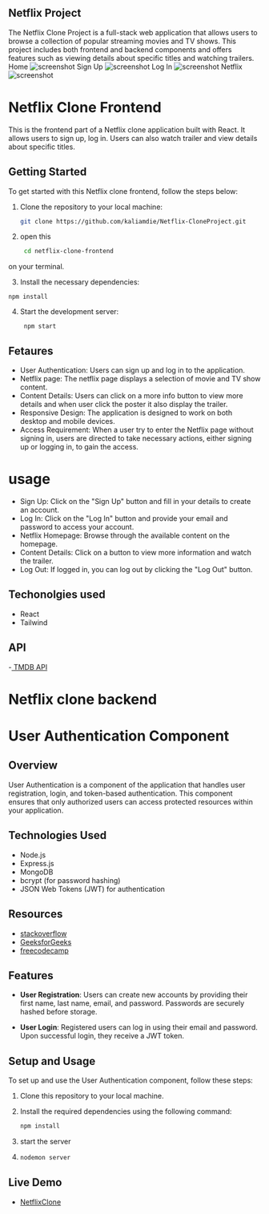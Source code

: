 
## Netflix Project
The Netflix Clone Project is a full-stack web application that allows users to browse a collection of popular streaming movies and TV shows. This project includes both frontend and backend components and offers features such as viewing details about specific titles and watching trailers.
   Home
![screenshot](home.png)
   Sign Up
![screenshot](signup.png)
   Log In
![screenshot](Login.png)
  Netflix
  ![screenshot](netflix.png)
# Netflix Clone Frontend

This is the frontend part of a Netflix clone application built with React. It allows users to sign up, log in. Users can also watch trailer and view details about specific titles.


## Getting Started

To get started with this Netflix clone frontend, follow the steps below:

1. Clone the repository to your local machine:

   ```bash
   git clone https://github.com/kaliamdie/Netflix-CloneProject.git
2. open this 
   ```bash 
    cd netflix-clone-frontend
on your terminal.


3. Install the necessary dependencies:


```npm install```

4. Start the development server:
   
   ``` npm start```
## Fetaures
- User Authentication: Users can sign up and log in to the application.
- Netflix page: The netflix page displays a selection of movie and TV show content.
- Content Details: Users can click on a more info button to view more details and when user click the poster it also display the trailer.
- Responsive Design: The application is designed to work on both desktop and mobile devices.
- Access Requirement: When a user try to enter the Netflix page without signing in, users are directed to take necessary actions, either signing up or logging in, to gain the access.
# usage
- Sign Up: Click on the "Sign Up" button and fill in your details to create an account.
- Log In: Click on the "Log In" button and provide your email and password to access your account.
- Netflix Homepage: Browse through the available content on the homepage.
- Content Details: Click on a button to view more information and watch the trailer.
- Log Out: If logged in, you can log out by clicking the "Log Out" button.
## Techonolgies used
- React
- Tailwind
## API
-[ TMDB API](https://developer.themoviedb.org/docs)
# Netflix clone backend
# User Authentication Component

## Overview

User Authentication is a component of the application that handles user registration, login, and token-based authentication. This component ensures that only authorized users can access protected resources within your application.

## Technologies Used

- Node.js
- Express.js
- MongoDB 
- bcrypt (for password hashing)
- JSON Web Tokens (JWT) for authentication
## Resources
- [stackoverflow](https://stackoverflow.com/)
- [GeeksforGeeks](https://www.geeksforgeeks.org/basic-authentication-in-node-js-using-http-header/)
- [freecodecamp](https://www.freecodecamp.org/news/tag/authentication/)

## Features

- **User Registration**: Users can create new accounts by providing their first name, last name, email, and password. Passwords are securely hashed before storage.

- **User Login**: Registered users can log in using their email and password. Upon successful login, they receive a JWT token.

## Setup and Usage

To set up and use the User Authentication component, follow these steps:

1. Clone this repository to your local machine.

2. Install the required dependencies using the following command:

   ```bash
   npm install
3.  start the server 
  
4. 
   ```bash 
   nodemon server
## Live Demo
- [NetflixClone](https://netflix-project.onrender.com/)